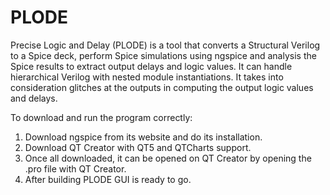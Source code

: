 # PLODE
Precise Logic and Delay (PLODE) is a tool that converts a Structural Verilog to a Spice deck, perform Spice simulations using ngspice and analysis the Spice results to extract output delays and logic values. It can handle hierarchical Verilog with nested module instantiations. It takes into consideration glitches at the outputs in computing the output logic values and delays.</br>

To download and run the program correctly:
1. Download ngspice from its website and do its installation.
2. Download QT Creator with QT5 and QTCharts support.
3. Once all downloaded, it can be opened on QT Creator by opening the .pro file with QT Creator.
4. After building PLODE GUI is ready to go.
